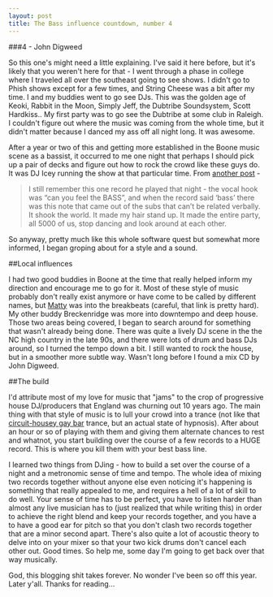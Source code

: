```yaml
---
layout: post
title: The Bass influence countdown, number 4
---
```

##\#4 - John Digweed

So this one's might need a little explaining.  I've said it here before, but it's likely that you weren't here for that - I went through a phase in college where I traveled all over the southeast going to see shows.  I didn't go to Phish shows except for a few times, and String Cheese was a bit after my time.  I and my buddies went to go see DJs.  This was the golden age of Keoki, Rabbit in the Moon, Simply Jeff, the Dubtribe Soundsystem, Scott Hardkiss..  My first party was to go see the Dubtribe at some club in Raleigh.  I couldn't figure out where the music was coming from the whole time, but it didn't matter because I danced my ass off all night long.  It was awesome.  

After a year or two of this and getting more established in the Boone music scene as a bassist, it occurred to me one night that perhaps I should pick up a pair of decks and figure out how to rock the crowd like these guys do.  It was DJ Icey running the show at that particular time.  From [another post](/2009/04/file-under-random-memory/) - 

> I still remember this one record he played that night - the vocal hook was “can you feel the BASS”, and when the record said ‘bass’ there was this note that came out of the subs that can’t be related verbally. It shook the world. It made my hair stand up. It made the entire party, all 5000 of us, stop dancing and look around at each other.

So anyway, pretty much like this whole software quest but somewhat more informed, I began groping about for a style and a sound.  

##Local influences

I had two good buddies in Boone at the time that really helped inform my direction and encourage me to go for it.  Most of these style of music probably don't really exist anymore or have come to be called by different names, but [Matty](http://www.youtube.com/watch?v=mjUKQhYywAE "YouTube - Matt Harder - The Basics (Cipster's 'Spontaneous Combustion' Mix)") was into the breakbeats (careful, that link is pretty hard).  My other buddy Breckenridge was more into downtempo and deep house.  Those two areas being covered, I began to search around for something that wasn't already being done.  There was quite a lively DJ scene in the the NC high country in the late 90s, and there were lots of drum and bass DJs around, so I turned the tempo down a bit.  I still wanted to rock the house, but in a smoother more subtle way.  Wasn't long before I found a mix CD by John Digweed.

##The build

I'd attribute most of my love for music that "jams" to the crop of progressive house DJ/producers that England was churning out 10 years ago.  The main thing with that style of music is to lull your crowd into a trance (not like that [circuit-housey gay bar](http://www.google.com/search?q=backstreet+atlanta "Google") trance, but an actual state of hypnosis).  After about an hour or so of playing with them and giving them alternate chances to rest and whatnot, you start building over the course of a few records to a HUGE record.  This is where you kill them with your best bass line.  

I learned two things from DJing - how to build a set over the course of a night and a metronomic sense of time and tempo.  The whole idea of mixing two records together without anyone else even noticing it's happening is something that really appealed to me, and requires a hell of a lot of skill to do well.  Your sense of time has to be perfect, you have to listen harder than almost any live musician has to (just realized that while writing this) in order to achieve the right blend and keep your records together, and you have a to have a good ear for pitch so that you don't clash two records together that are a minor second apart.  There's also quite a lot of acoustic theory to delve into on your mixer so that your two kick drums don't cancel each other out.  Good times.  So help me, some day I'm going to get back over that way musically.  

God, this blogging shit takes forever.  No wonder I've been so off this year.  Later y'all.  Thanks for reading...